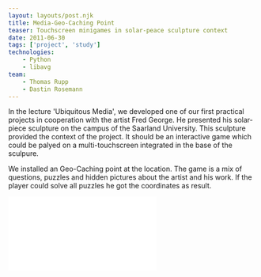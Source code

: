 ```yaml
---
layout: layouts/post.njk
title: Media-Geo-Caching Point
teaser: Touchscreen minigames in solar-peace sculpture context
date: 2011-06-30
tags: ['project', 'study']
technologies:
    - Python
    - libavg
team:
    - Thomas Rupp
    - Dastin Rosemann
---
```


In the lecture 'Ubiquitous Media', we developed one of our first practical projects in cooperation with the artist Fred George. He presented his solar-piece sculpture on the campus of the Saarland University.
This sculpture provided the context of the project. It should be an interactive game which could be palyed on a multi-touchscreen integrated in the base of the sculpure.

We installed an Geo-Caching point at the location. The game is a mix of questions, puzzles and hidden pictures about the artist and his work. If the player could solve all puzzles he got the coordinates as result.

<iframe src="//www.youtube.com/embed/vFeTTUSYfc4" title="game-video" frameborder="0" allowfullscreen></iframe>